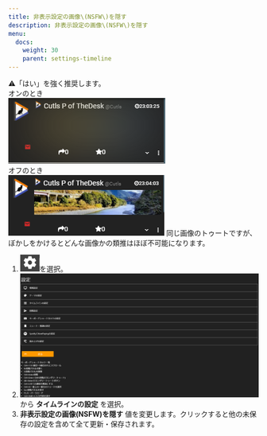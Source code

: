 ```yaml
---
title: 非表示設定の画像\(NSFW\)を隠す
description: 非表示設定の画像\(NSFW\)を隠す
menu:
  docs:
    weight: 30
    parent: settings-timeline
---
```

⚠️「はい」を強く推奨します。  
オンのとき  
![settings3](https://raw.githubusercontent.com/cutls/TheDeskDocs/master/media/settings3.png)  
オフのとき  
![settings4](https://raw.githubusercontent.com/cutls/TheDeskDocs/master/media/settings4.png) 
同じ画像のトゥートですが、ぼかしをかけるとどんな画像かの類推はほぼ不可能になります。

1. ![settings1](https://raw.githubusercontent.com/cutls/TheDeskDocs/master/media/settings1.png)を選択。
1. ![settings2](https://raw.githubusercontent.com/cutls/TheDeskDocs/master/media/settings2.png)から __タイムラインの設定__ を選択。
1.  __非表示設定の画像\(NSFW\)を隠す__ 値を変更します。クリックすると他の未保存の設定を含めて全て更新・保存されます。
